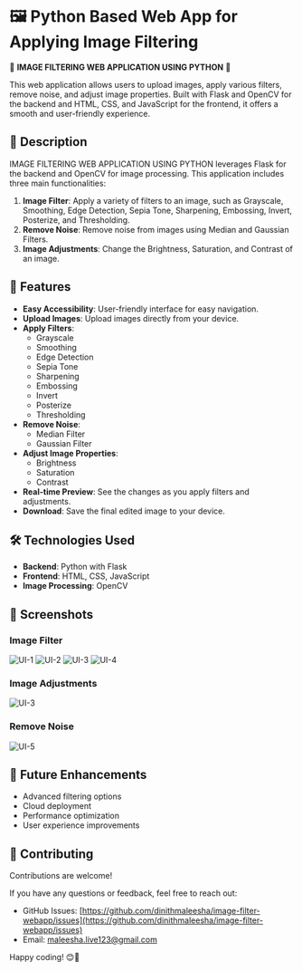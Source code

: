 # 🖼️ Python Based Web App for Applying Image Filtering

🚀 **IMAGE FILTERING WEB APPLICATION USING PYTHON** 🚀

This web application allows users to upload images, apply various filters, remove noise, and adjust image properties. Built with Flask and OpenCV for the backend and HTML, CSS, and JavaScript for the frontend, it offers a smooth and user-friendly experience.

## 📖 Description

IMAGE FILTERING WEB APPLICATION USING PYTHON leverages Flask for the backend and OpenCV for image processing. This application includes three main functionalities:

1. **Image Filter**: Apply a variety of filters to an image, such as Grayscale, Smoothing, Edge Detection, Sepia Tone, Sharpening, Embossing, Invert, Posterize, and Thresholding.
2. **Remove Noise**: Remove noise from images using Median and Gaussian Filters.
3. **Image Adjustments**: Change the Brightness, Saturation, and Contrast of an image.

## 🌟 Features

- **Easy Accessibility**: User-friendly interface for easy navigation.
- **Upload Images**: Upload images directly from your device.
- **Apply Filters**:
  - Grayscale
  - Smoothing
  - Edge Detection
  - Sepia Tone
  - Sharpening
  - Embossing
  - Invert
  - Posterize
  - Thresholding
- **Remove Noise**:
  - Median Filter
  - Gaussian Filter
- **Adjust Image Properties**:
  - Brightness
  - Saturation
  - Contrast
- **Real-time Preview**: See the changes as you apply filters and adjustments.
- **Download**: Save the final edited image to your device.

## 🛠️ Technologies Used

- **Backend**: Python with Flask
- **Frontend**: HTML, CSS, JavaScript
- **Image Processing**: OpenCV

## 📸 Screenshots

### Image Filter
![UI-1](UI/UI-1.png)
![UI-2](UI/UI-2.png)
![UI-3](UI/UI-3.png)
![UI-4](UI/UI-4.png)

### Image Adjustments
![UI-3](UI/UI-5.png)

### Remove Noise
![UI-5](UI/UI-6.png)

## 🚀 Future Enhancements

- Advanced filtering options
- Cloud deployment
- Performance optimization
- User experience improvements

## 🤝 Contributing

Contributions are welcome!

If you have any questions or feedback, feel free to reach out:

- GitHub Issues: [https://github.com/dinithmaleesha/image-filter-webapp/issues](https://github.com/dinithmaleesha/image-filter-webapp/issues)
- Email: maleesha.live123@gmail.com
  

Happy coding! 😊🚀
